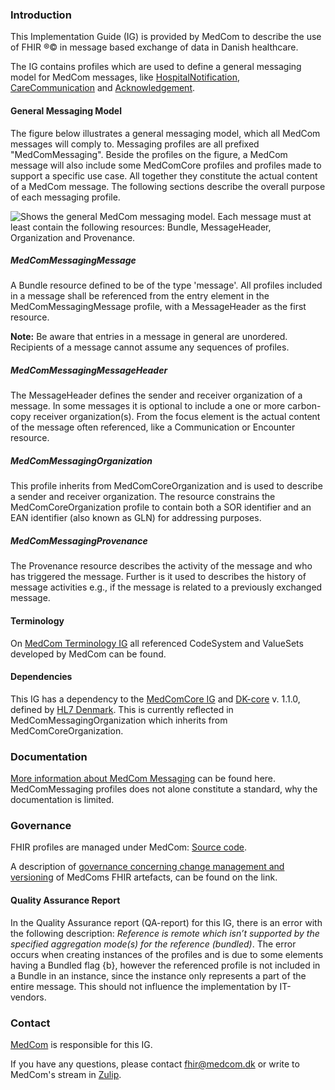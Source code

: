 ### Introduction

This Implementation Guide (IG) is provided by MedCom to describe the use of FHIR &reg;&copy; in message based exchange of data in Danish healthcare.

The IG contains profiles which are used to define a general messaging model for MedCom messages, like [HospitalNotification](https://build.fhir.org/ig/medcomdk/dk-medcom-hospitalnotification/), [CareCommunication](https://build.fhir.org/ig/medcomdk/dk-medcom-carecommunication/) and [Acknowledgement](https://build.fhir.org/ig/medcomdk/dk-medcom-acknowledgement/). 

#### General Messaging Model

The figure below illustrates a general messaging model, which all MedCom messages will comply to. Messaging profiles are all prefixed "MedComMessaging". Beside the profiles on the figure, a MedCom message will also include some MedComCore profiles and profiles made to support a specific use case. All together they constitute the actual content of a MedCom message. The following sections describe the overall purpose of each messaging profile.

<img alt="Shows the general MedCom messaging model. Each message must at least contain the following resources: Bundle, MessageHeader, Organization and Provenance." src="./MessagingModel.png" style="float:none; display:block; margin-left:auto; margin-right:auto;" />

##### MedComMessagingMessage

A Bundle resource defined to be of the type 'message'. All profiles included in a message shall be referenced from the entry element in the MedComMessagingMessage profile, with a MessageHeader as the first resource. 

__Note:__ Be aware that entries in a message in general are unordered. Recipients of a message cannot assume any sequences of profiles.

##### MedComMessagingMessageHeader

The MessageHeader defines the sender and receiver organization of a message. In some messages it is optional to include a one or more carbon-copy receiver organization(s). From the focus element is the actual content of the message often referenced, like a Communication or Encounter resource. 

##### MedComMessagingOrganization

This profile inherits from MedComCoreOrganization and is used to describe a sender and receiver organization. The resource constrains the MedComCoreOrganization profile to contain both a SOR identifier and an EAN identifier (also known as GLN) for addressing purposes.

##### MedComMessagingProvenance

The Provenance resource describes the activity of the message and who has triggered the message. Further is it used to describes the history of message activities e.g., if the message is related to a previously exchanged message. 

#### Terminology
On [MedCom Terminology IG](https://build.fhir.org/ig/medcomdk/dk-medcom-terminology/) all referenced CodeSystem and ValueSets developed by MedCom can be found.

#### Dependencies
This IG has a dependency to the [MedComCore IG](https://build.fhir.org/ig/hl7dk/dk-medcom-core/) and [DK-core](https://hl7.dk/fhir/core/) v. 1.1.0, defined by [HL7 Denmark](https://hl7.dk/). This is currently reflected in MedComMessagingOrganization which inherits from MedComCoreOrganization. 

### Documentation

[More information about MedCom Messaging](https://medcomdk.github.io/dk-medcom-messaging/) can be found here. MedComMessaging profiles does not alone constitute a standard, why the documentation is limited.

### Governance

FHIR profiles are managed under MedCom: [Source code](https://github.com/medcomdk/dk-medcom-messaging). 

A description of [governance concerning change management and versioning](https://medcomdk.github.io/MedComLandingPage/#4-change-managment-and-versioning) of MedComs FHIR artefacts, can be found on the link.

#### Quality Assurance Report

In the Quality Assurance report (QA-report) for this IG, there is an error with the following description: *Reference is remote which isn’t supported by the specified aggregation mode(s) for the reference (bundled)*. The error occurs when creating instances of the profiles and is due to some elements having a Bundled flag {b}, however the referenced profile is not included in a Bundle in an instance, since the instance only represents a part of the entire message. This should not influence the implementation by IT-vendors.

### Contact

[MedCom](https://www.medcom.dk/) is responsible for this IG.

If you have any questions, please contact <fhir@medcom.dk> or write to MedCom's stream in [Zulip](https://chat.fhir.org/#narrow/stream/315677-denmark.2Fmedcom.2FFHIRimplementationErfaGroup).